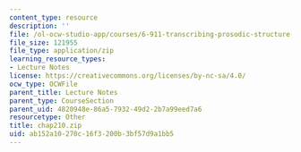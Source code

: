 ```yaml
---
content_type: resource
description: ''
file: /ol-ocw-studio-app/courses/6-911-transcribing-prosodic-structure-of-spoken-utterances-with-tobi-january-iap-2006/ab152a10270c16f3200b3bf57d9a1bb5_chap210.zip
file_size: 121955
file_type: application/zip
learning_resource_types:
- Lecture Notes
license: https://creativecommons.org/licenses/by-nc-sa/4.0/
ocw_type: OCWFile
parent_title: Lecture Notes
parent_type: CourseSection
parent_uid: 4820948e-86a5-7932-49d2-2b7a99eed7a6
resourcetype: Other
title: chap210.zip
uid: ab152a10-270c-16f3-200b-3bf57d9a1bb5
---
```

